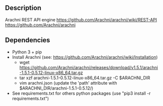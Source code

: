 ## Description
Arachni REST API engine
https://github.com/Arachni/arachni/wiki/REST-API
https://github.com/Arachni/arachni

## Dependencies
- Python 3 + pip
- Install Arachni (see: https://github.com/Arachni/arachni/wiki/Installation)
  * wget https://github.com/Arachni/arachni/releases/download/v1.5.1/arachni-1.5.1-0.5.12-linux-x86_64.tar.gz
  * tar xzf arachni-1.5.1-0.5.12-linux-x86_64.tar.gz -C $ARACHNI_DIR
  * vim arachni.json (update the 'path' attribute with $ARACHNI_DIR/arachni-1.5.1-0.5.12/)
- See requirements.txt for others python packages (use "pip3 install -r requirements.txt")
